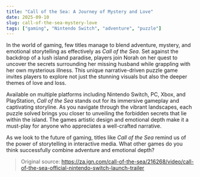 ```yaml
---
title: "Call of the Sea: A Journey of Mystery and Love"
date: 2025-09-10
slug: call-of-the-sea-mystery-love
tags: ["gaming", "Nintendo Switch", "adventure", "puzzle"]
---
```


In the world of gaming, few titles manage to blend adventure, mystery, and emotional storytelling as effectively as *Call of the Sea*. Set against the backdrop of a lush island paradise, players join Norah on her quest to uncover the secrets surrounding her missing husband while grappling with her own mysterious illness. This unique narrative-driven puzzle game invites players to explore not just the stunning visuals but also the deeper themes of love and loss.

Available on multiple platforms including Nintendo Switch, PC, Xbox, and PlayStation, *Call of the Sea* stands out for its immersive gameplay and captivating storyline. As you navigate through the vibrant landscapes, each puzzle solved brings you closer to unveiling the forbidden secrets that lie within the island. The games artistic design and emotional depth make it a must-play for anyone who appreciates a well-crafted narrative.

As we look to the future of gaming, titles like *Call of the Sea* remind us of the power of storytelling in interactive media. What other games do you think successfully combine adventure and emotional depth?
> Original source: https://za.ign.com/call-of-the-sea/216268/video/call-of-the-sea-official-nintendo-switch-launch-trailer